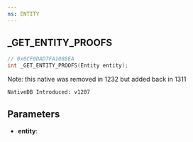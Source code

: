 ```yaml
---
ns: ENTITY
---
```

## _GET_ENTITY_PROOFS

```c
// 0x6CF0DAD7FA1088EA
int _GET_ENTITY_PROOFS(Entity entity);
```

Note: this native was removed in 1232 but added back in 1311

```
NativeDB Introduced: v1207
```

## Parameters
* **entity**:
